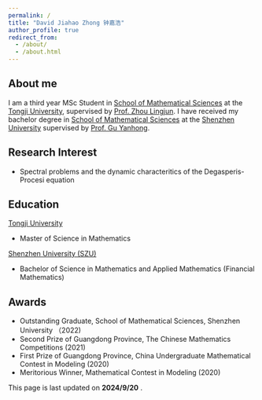 ```yaml
---
permalink: /
title: "David Jiahao Zhong 钟嘉浩"
author_profile: true
redirect_from: 
  - /about/
  - /about.html
---
```

## About me

I am a third year MSc Student in [School of Mathematical Sciences](https://math.tongji.edu.cn/home/mathen.htm) at the [Tongji University](https://en.tongji.edu.cn/p/#/), supervised by [Prof. Zhou Lingjun](https://math.tongji.edu.cn/info/1253/9572.htm). I have received my bachelor degree in [School of Mathematical Sciences](https://math.szu.edu.cn/en/) at the [Shenzhen University](https://en.szu.edu.cn/) supervised by [Prof. Gu Yanhong](https://math.szu.edu.cn/en/info/1122/1434.htm).

## Research Interest

* Spectral problems and the dynamic characteritics of the Degasperis-Procesi equation

## Education

[Tongji University](https://en.tongji.edu.cn/p/#/)
* Master of Science in Mathematics
  
[Shenzhen University (SZU)](https://en.szu.edu.cn/) 
* Bachelor of Science in Mathematics and Applied Mathematics (Financial Mathematics)

## Awards

* Outstanding Graduate, School of Mathematical Sciences, Shenzhen University （2022)
* Second Prize of Guangdong Province, The Chinese Mathematics Competitions (2021)
* First Prize of Guangdong Province, China Undergraduate Mathematical Contest in Modeling (2020)
* Meritorious Winner, Mathematical Contest in Modeling (2020)


This page is last updated on **2024/9/20** .
